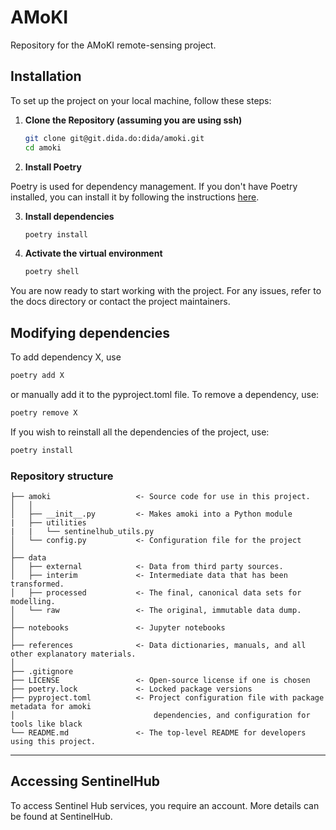 # AMoKI

Repository for the AMoKI remote-sensing project.

## Installation
To set up the project on your local machine, follow these steps:

1. **Clone the Repository (assuming you are using ssh)**
   
    ```bash
    git clone git@git.dida.do:dida/amoki.git
    cd amoki
    ```

2. **Install Poetry**

Poetry is used for dependency management. If you don't have Poetry installed, you can install it by following the instructions [here](https://python-poetry.org/docs/).

3. **Install dependencies**
    ```bash
    poetry install
    ```

4. **Activate the virtual environment**
    ```bash
    poetry shell
    ```

You are now ready to start working with the project. For any issues, refer to the docs directory or contact the project maintainers.

## Modifying dependencies
To add dependency X, use

```bash
poetry add X
``` 
or manually add it to the pyproject.toml file. 
To remove a dependency, use:
```bash
poetry remove X
``` 
If you wish to reinstall all the dependencies of the project, use:
```bash
poetry install
``` 

### Repository structure

```
├── amoki                   <- Source code for use in this project.
│   │
│   ├── __init__.py         <- Makes amoki into a Python module
|   ├── utilities
|   |   └── sentinelhub_utils.py
│   └── config.py           <- Configuration file for the project
│   
├── data
│   ├── external            <- Data from third party sources.
│   ├── interim             <- Intermediate data that has been transformed.
│   ├── processed           <- The final, canonical data sets for modelling.
│   └── raw                 <- The original, immutable data dump.
│
├── notebooks               <- Jupyter notebooks
│                               
├── references              <- Data dictionaries, manuals, and all other explanatory materials.
│
├── .gitignore
├── LICENSE                 <- Open-source license if one is chosen
├── poetry.lock             <- Locked package versions
├── pyproject.toml          <- Project configuration file with package metadata for amoki
│                               dependencies, and configuration for tools like black
└── README.md               <- The top-level README for developers using this project.
```

--------

## Accessing SentinelHub
To access Sentinel Hub services, you require an account. More details can be found at SentinelHub.